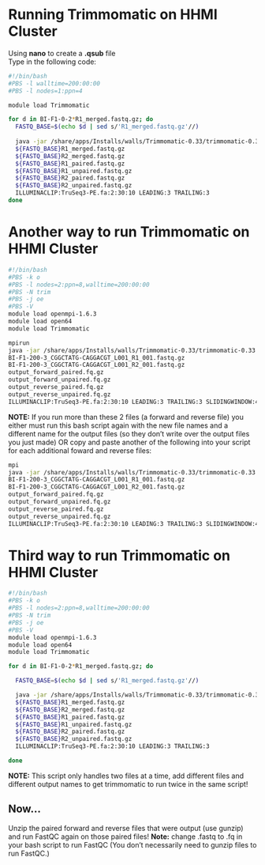 # Running Trimmomatic on HHMI Cluster
Using **nano** to create a **.qsub** file<br/>
Type in the following code:
```bash
#!/bin/bash
#PBS -l walltime=200:00:00
#PBS -l nodes=1:ppn=4

module load Trimmomatic

for d in BI-F1-0-2*R1_merged.fastq.gz; do
  FASTQ_BASE=$(echo $d | sed s/'R1_merged.fastq.gz'//)
 
  java -jar /share/apps/Installs/walls/Trimmomatic-0.33/trimmomatic-0.33.jar PE 
  ${FASTQ_BASE}R1_merged.fastq.gz 
  ${FASTQ_BASE}R2_merged.fastq.gz 
  ${FASTQ_BASE}R1_paired.fastq.gz 
  ${FASTQ_BASE}R1_unpaired.fastq.gz 
  ${FASTQ_BASE}R2_paired.fastq.gz 
  ${FASTQ_BASE}R2_unpaired.fastq.gz 
  ILLUMINACLIP:TruSeq3-PE.fa:2:30:10 LEADING:3 TRAILING:3
done
```

# Another way to run Trimmomatic on HHMI Cluster
```bash
#!/bin/bash
#PBS -k o
#PBS -l nodes=2:ppn=8,walltime=200:00:00
#PBS -N trim
#PBS -j oe
#PBS -V
module load openmpi-1.6.3
module load open64
module load Trimmomatic

mpirun
java -jar /share/apps/Installs/walls/Trimmomatic-0.33/trimmomatic-0.33.jar PE -phred33 
BI-F1-200-3_CGGCTATG-CAGGACGT_L001_R1_001.fastq.gz 
BI-F1-200-3_CGGCTATG-CAGGACGT_L001_R2_001.fastq.gz 
output_forward_paired.fq.gz 
output_forward_unpaired.fq.gz 
output_reverse_paired.fq.gz 
output_reverse_unpaired.fq.gz 
ILLUMINACLIP:TruSeq3-PE.fa:2:30:10 LEADING:3 TRAILING:3 SLIDINGWINDOW:4:15 MINLEN:36

```
**NOTE:** If you run more than these 2 files (a forward and reverse file) you either must run this bash script again with the new file names and a different name for the output files (so they don’t write over the output files you just made) OR copy and paste another of the following into your script for each additional foward and reverse files:
```bash
mpi
java -jar /share/apps/Installs/walls/Trimmomatic-0.33/trimmomatic-0.33.jar PE -phred33 
BI-F1-200-3_CGGCTATG-CAGGACGT_L001_R1_001.fastq.gz 
BI-F1-200-3_CGGCTATG-CAGGACGT_L001_R2_001.fastq.gz 
output_forward_paired.fq.gz 
output_forward_unpaired.fq.gz 
output_reverse_paired.fq.gz 
output_reverse_unpaired.fq.gz 
ILLUMINACLIP:TruSeq3-PE.fa:2:30:10 LEADING:3 TRAILING:3 SLIDINGWINDOW:4:15 MINLEN:36

```


# Third way to run Trimmomatic on HHMI Cluster
```bash
#!/bin/bash
#PBS -k o
#PBS -l nodes=2:ppn=8,walltime=200:00:00
#PBS -N trim
#PBS -j oe
#PBS -V
module load openmpi-1.6.3
module load open64
module load Trimmomatic

for d in BI-F1-0-2*R1_merged.fastq.gz; do

  FASTQ_BASE=$(echo $d | sed s/'R1_merged.fastq.gz'//)

  java -jar /share/apps/Installs/walls/Trimmomatic-0.33/trimmomatic-0.33.jar PE 
  ${FASTQ_BASE}R1_merged.fastq.gz 
  ${FASTQ_BASE}R2_merged.fastq.gz
  ${FASTQ_BASE}R1_paired.fastq.gz 
  ${FASTQ_BASE}R1_unpaired.fastq.gz 
  ${FASTQ_BASE}R2_paired.fastq.gz 
  ${FASTQ_BASE}R2_unpaired.fastq.gz 
  ILLUMINACLIP:TruSeq3-PE.fa:2:30:10 LEADING:3 TRAILING:3

done
```
**NOTE:** This script only handles two files at a time, add different files and different output names to get trimmomatic to run twice in the same script!

## Now...
Unzip the paired forward and reverse files that were output (use gunzip) and run FastQC again on those paired files!
**Note:** change .fastq to .fq in your bash script to run FastQC
(You don’t necessarily need to gunzip files to run FastQC.)

